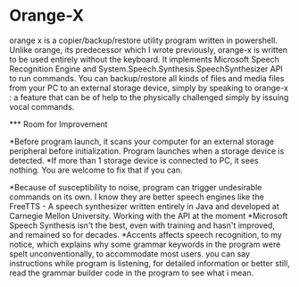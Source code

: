 # Orange-X
orange x is a copier/backup/restore utility program written in powershell. Unlike orange, its predecessor which I wrote previously, orange-x is written to be used entirely without the keyboard. It implements Microsoft Speech Recognition Engine and System.Speech.Synthesis.SpeechSynthesizer API to run commands. You can backup/restore all kinds of files and media files from your PC to an external storage device, simply by speaking to orange-x : a feature that can be of help to the physically challenged simply by issuing vocal commands.

*** Room for Improvement

*Before program launch, it scans your computer for an external storage peripheral before initialization. Program launches when a storage device is detected. 
*If more than 1 storage device is connected to PC, it sees nothing. You are welcome to fix that if you can.

*Because of susceptibility to noise, program can trigger undesirable commands on its own. I know they are better speech engines like the FreeTTS - A speech synthesizer written entirely in Java and developed at Carnegie Mellon University. Working with the API at the moment
*Microsoft Speech Synthesis isn't the best, even with training and hasn't improved, and remained so for decades.
*Accents affects  speech recognition, to my notice, which explains why some grammar keywords in the program were spelt unconventionally, to accommodate
most users. you can say instructions while program is listening, for detailed information or better still, read the grammar builder code in the program to see what i mean.
